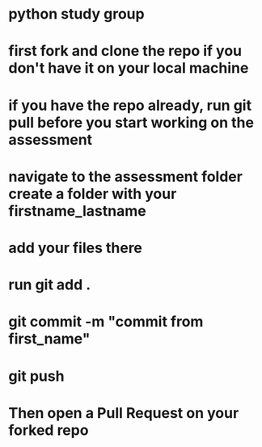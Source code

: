 # python study group
# first fork and clone the repo if you don't have it on your local machine
# if you have the repo already, run git pull before you start working on the assessment
# navigate to the assessment folder create a folder with your firstname_lastname
# add your files there
# run git add .
# git commit -m "commit from first_name"
# git push
# Then open a Pull Request on your forked repo